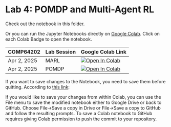# Lab 4: POMDP and Multi-Agent RL

Check out the notebook in this folder. 

Or you can run the Jupyter Notebooks directly on [Google Colab](https://colab.research.google.com/notebooks/intro.ipynb?utm_source=scs-index). Click on each Colab Badge to open the notebook.

|  **COMP64202**  | **Lab Session**                          | **Google Colab Link** |
|--------------------------|-----------------------------------------|----------------------|
| Apr 2, 2025                | MARL                                    | [![Open In Colab](https://colab.research.google.com/assets/colab-badge.svg)](https://colab.research.google.com/github/mingfeisun/COMP64202-RL/blob/master/Labs/Lab4-POMDP-MARL/MARL.ipynb) |
| Apr 2, 2025                | POMDP                                   | [![Open In Colab](https://colab.research.google.com/assets/colab-badge.svg)](https://colab.research.google.com/github/mingfeisun/COMP64202-RL/blob/master/Labs/Lab4-POMDP-MARL/POMDP.ipynb) |

If you want to save changes to the Notebook, you need to save them before quitting. According to [this link](https://colab.research.google.com/github/googlecolab/colabtools/blob/master/notebooks/colab-github-demo.ipynb#scrollTo=Rmai0dD30XzL):

If you would like to save your changes from within Colab, you can use the File menu to save the modified notebook either to Google Drive or back to GitHub. Choose File→Save a copy in Drive or File→Save a copy to GitHub and follow the resulting prompts. To save a Colab notebook to GitHub requires giving Colab permission to push the commit to your repository.